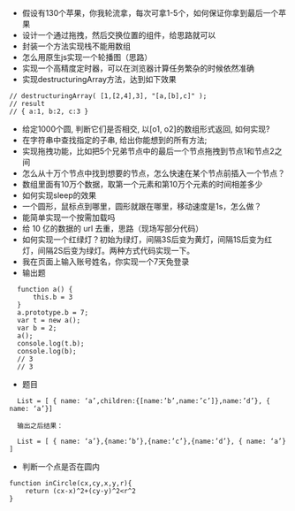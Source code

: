 - 假设有130个苹果，你我轮流拿，每次可拿1-5个，如何保证你拿到最后一个苹果
- 设计一个通过拖拽，然后交换位置的组件，给思路就可以
- 封装一个方法实现栈不能用数组
- 怎么用原生js实现一个轮播图（思路）
- 实现一个高精度定时器，可以在浏览器计算任务繁杂的时候依然准确
- 实现destructuringArray方法，达到如下效果
``` 
// destructuringArray( [1,[2,4],3], "[a,[b],c]" );
// result
// { a:1, b:2, c:3 }

```
- 给定1000个圆, 判断它们是否相交, 以[o1, o2]的数组形式返回, 如何实现?
- 在字符串中查找指定的子串, 给出你能想到的所有方法;
- 实现拖拽功能，比如把5个兄弟节点中的最后一个节点拖拽到节点1和节点2之间
- 怎么从十万个节点中找到想要的节点，怎么快速在某个节点前插入一个节点？
- 数组里面有10万个数据，取第一个元素和第10万个元素的时间相差多少
- 如何实现sleep的效果
- 一个圆形，鼠标点到哪里，圆形就跟在哪里，移动速度是1s，怎么做？
- 能简单实现一个按需加载吗
- 给 10 亿的数据的 url 去重，思路（现场写部分代码）
- 如何实现一个红绿灯？初始为绿灯，间隔3S后变为黄灯，间隔1S后变为红灯，间隔2S后变为绿灯。两种方式代码实现一下。
- 我在页面上输入账号姓名，你实现一个7天免登录
- 输出题
``` 
  function a() {
      this.b = 3
  }
  a.prototype.b = 7;
  var t = new a();
  var b = 2;
  a();
  console.log(t.b);
  console.log(b);
  // 3
  // 3

```
- 题目
``` 
  List = [ { name: ‘a’,children:{[name:’b’,name:’c’]},name:’d’}, { name: ‘a’}]
  
  输出之后结果：
  
  List = [ { name: ‘a’},{name:’b’},{name:’c’},{name:’d’}, { name: ‘a’} ]

```
- 判断一个点是否在圆内
``` 
function inCircle(cx,cy,x,y,r){
    return (cx-x)^2+(cy-y)^2<r^2
}

```

